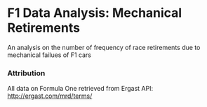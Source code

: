 # F1 Data Analysis: Mechanical Retirements
 An analysis on the number of frequency of race retirements due to mechanical failues of F1 cars

### Attribution
All data on Formula One retrieved from Ergast API: http://ergast.com/mrd/terms/
